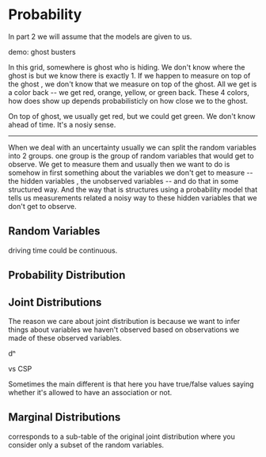 
# Probability

In part 2 we will assume that the models are given to us.


demo: ghost busters

In this grid, somewhere is ghost who is hiding. We don't know where the ghost is but we know there is exactly 1. If we happen to measure on top of the ghost , we don't know that we measure on top of the ghost. All we get is a color back -- we get red, orange, yellow, or green back.   These 4 colors, how does show up depends probabilisticly on how close we to the ghost. 

On top of ghost, we usually get red, but we could get green. We don't know ahead of time.  It's a nosiy sense. 


---

When we deal with an uncertainty usually we can split the random variables into 2 groups. one group is the group of random variables that would get to observe. We get to measure them and usually then we want to do is somehow  in first something about the variables we don't get to measure -- the hidden variables , the unobserved variables -- and do that in some structured way. And the way that is structures using a probability model that tells us measurements related a noisy way to these hidden variables that we don't get to observe. 

## Random Variables

driving time could be continuous.

## Probability Distribution 

## Joint Distributions

The reason we care about joint distribution is because we want to infer things about variables we haven't observed based on observations we made of these observed variables. 

dⁿ


vs CSP

Sometimes the main different is that here you have true/false values saying whether it's allowed to have an association or not. 


## Marginal Distributions

corresponds to a sub-table of the original joint distribution  where you consider only a subset of the random variables.


 
